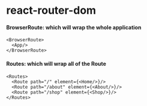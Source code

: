 # react-router-dom

#### BrowserRoute: which will wrap the whole application
```
<BrowserRoute>
  <App/>
</BrowserRoute>
```
#### Routes: which will wrap all of the Route
```
<Routes>
  <Route path="/" element={<Home/>}/>
  <Route path="/about" element={<About/>}/>
  <Route path="/shop" element={<Shop/>}/>
</Routes>
```

